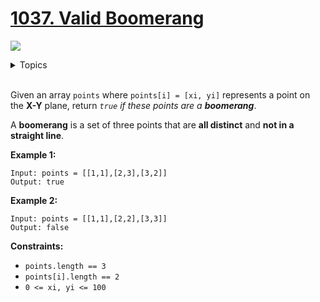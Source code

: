# [1037. Valid Boomerang](https://leetcode.cn/problems/valid-boomerang/)

![](https://img.shields.io/badge/Difficulty-Easy-green.svg)

<details>
<summary>Topics</summary>

* [`Array`](https://leetcode.com/tag/array/)
* [`Math`](https://leetcode.com/tag/math/)
* [`Geometry`](https://leetcode.com/tag/geometry/)

</details>
<br />

Given an array `points` where `points[i] = [xi, yi]` represents a point on the **X-Y** plane, return *`true` if these points are a **boomerang***.

A **boomerang** is a set of three points that are **all distinct** and **not in a straight line**.

**Example 1:**

    Input: points = [[1,1],[2,3],[3,2]]
    Output: true

**Example 2:**

    Input: points = [[1,1],[2,2],[3,3]]
    Output: false

**Constraints:**

 + `points.length == 3`
 + `points[i].length == 2`
 + `0 <= xi, yi <= 100`
